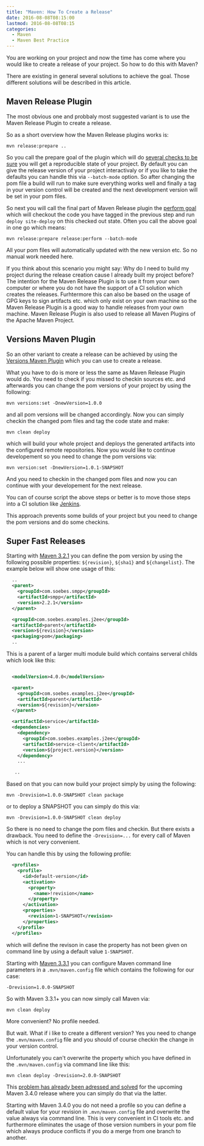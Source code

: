 ```yaml
---
title: "Maven: How To Create a Release"
date: 2016-08-08T08:15:00
lastmod: 2016-08-08T08:15
categories:
  - Maven
  - Maven Best Practice
---
```

You are working on your project and now the time has come where you would like
to create a release of your project. So how to do this with Maven?

There are existing in general several solutions to achieve the goal. 
Those different solutions will be described in this article.

Maven Release Plugin
--------------------

The most obvious one and probbaly most suggested variant is to use the Maven
Release Plugin to create a release.

So as a short overview how the Maven Release plugins works is:

``` 
mvn release:prepare ..
```

So you call the prepare goal of the plugin which will do [several checks to be
sure][maven-release-plugin-prepare] you will get a reproducible state of your
project. By default you can give the release version of your project
interactivaly or if you like to take the defaults you can handle this via
`--batch-mode` option. So after changing the pom file a build will run to make
sure everything works well and finally a tag in your version control will be
created and the next development version will be set in your pom files. 

So next you will call the final part of Maven Release plugin the [perform
goal][maven-release-plugin-perform] which will checkout the code you have tagged 
in the previous step and run `deploy site-deploy` on this checked out state. 
Often you call the above goal in one go which means:

``` 
mvn release:prepare release:perform --batch-mode
```

All your pom files will automatically updated with the new version etc. So no
manual work needed here.

If you think about this scenario you might say: Why do I need to build my
project during the release creation cause I already built my project before?
The intention for the Maven Release Plugin is to use it from your own computer
or where you do not have the support of a CI solution which creates the
releases. Furhtermore this can also be based on the usage of GPG keys to sign
artifacts etc. which only exist on your own machine so the Maven Release Plugin
is a good way to handle releases from your own machine.  Maven Release Plugin
is also used to release all Maven Plugins of the Apache Maven Project.


Versions Maven Plugin
---------------------

So an other variant to create a release can be achieved by using the [Versions
Maven Plugin][versions-maven-plugin] which you can use to create a release.

What you have to do is more or less the same as Maven Release Plugin would do.
You need to check if you missed to checkin sources etc. and afterwards you can
change the pom versions of your project by using the following:

```
mvn versions:set -DnewVersion=1.0.0
```
and all pom versions will be changed accordingly. Now you can simply checkin
the changed pom files and tag the code state and make:

```
mvn clean deploy
```
which will build your whole project and deploys the generated artifacts into
the configured remote repositories. Now you would like to continue developement
so you need to change the pom versions via:

```
mvn version:set -DnewVersion=1.0.1-SNAPSHOT
```
And you need to checkin in the changed pom files and now you can continue with
your developement for the next release.

You can of course script the above steps or better is to move those steps into
a CI solution like [Jenkins][jenkins].

This approach prevents some builds of your project but you need to change
the pom versions and do some checkins.

Super Fast Releases
-------------------

Starting with [Maven 3.2.1][maven-release-notes-3.2.1] you can define the pom
version by using the following possible properties: `${revision}`, `${sha1}`
and `${changelist}`. The example below will show one usage of this:

```xml
  ..
  <parent>
    <groupId>com.soebes.smpp</groupId>
    <artifactId>smpp</artifactId>
    <version>2.2.1</version>
  </parent>

  <groupId>com.soebes.examples.j2ee</groupId>
  <artifactId>parent</artifactId>
  <version>${revision}</version>
  <packaging>pom</packaging>
  ..

```
This is a parent of a larger multi module build which contains serveral childs which look
like this:

```xml

  <modelVersion>4.0.0</modelVersion>

  <parent>
    <groupId>com.soebes.examples.j2ee</groupId>
    <artifactId>parent</artifactId>
    <version>${revision}</version>
  </parent>

  <artifactId>service</artifactId>
  <dependencies>
    <dependency>
      <groupId>com.soebes.examples.j2ee</groupId>
      <artifactId>service-client</artifactId>
      <version>${project.version}</version>
    </dependency>
    ...

   ..
```
Based on that you can now build your project simply by using the following:

```
mvn -Drevision=1.0.0-SNAPSHOT clean package
```
or to deploy a SNAPSHOT you can simply do this via:
```
mvn -Drevision=1.0.0-SNAPSHOT clean deploy
```
So there is no need to change the pom files and checkin. But there exists a
drawback. You need to define the `-Drevision=...` for every call of Maven which
is not very convenient.

You can handle this by using the following profile:

```xml
  <profiles>
    <profile>
      <id>default-version</id>
      <activation>
        <property>
          <name>!revision</name>
        </property>
      </activation>
      <properties>
        <revision>1-SNAPSHOT</revision>
      </properties>
    </profile>
  </profiles>
```
which will define the revison in case the property has not been given on
command line by using a default value `1-SNAPSHOT`.

Starting with [Maven 3.3.1][maven-release-notes-3.3.1] you can configure Maven
command line parameters in a `.mvn/maven.config` file which contains the
following for our case:

```
-Drevision=1.0.0-SNAPSHOT
```
So with Maven 3.3.1+ you can now simply call Maven via:

```
mvn clean deploy
```
More convenient? No profile needed.

But wait. What if i like to create a different version? Yes you need to change
the `.mvn/maven.config` file and you should of course checkin the change in your
version control.

Unfortunately you can't overwrite the property which you have defined in the
`.mvn/maven.config` via command line like this:

```
mvn clean deploy -Drevision=2.0.0-SNAPSHOT
```

This [problem has already been adressed and solved][MNG-6078] for the upcoming
Maven 3.4.0 release where you can simply do that via the latter.

Starting with Maven 3.4.0 you do not need a profile so you can define a default
value for your revision in `.mvn/maven.config` file and overwrite the value
always via command line. This is very convenient in CI tools etc. and furthermore
eliminates the usage of those version numbers in your pom file which always 
produce conflicts if you do a merge from one branch to another.


[maven-release-plugin]: https://maven.apache.org/plugins/maven-release-plugin/
[maven-release-plugin-prepare]: https://maven.apache.org/maven-release/maven-release-plugin/examples/prepare-release.html
[maven-release-plugin-perform]: https://maven.apache.org/maven-release/maven-release-plugin/examples/perform-release.html
[versions-maven-plugin]: https://www.mojohaus.org/versions-maven-plugin/
[jenkins]: https://jenkins.io/
[MNG-6078]: https://issues.apache.org/jira/browse/MNG-6078
[maven-release-notes-3.2.1]: https://maven.apache.org/docs/3.2.1/release-notes.html#Continuous_delivery_friendly_versions
[maven-release-notes-3.3.1]: https://maven.apache.org/docs/3.3.1/release-notes.html#JVM_and_Command_Line_Options
